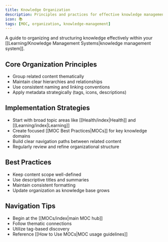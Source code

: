 ```yaml
---
title: Knowledge Organization
description: Principles and practices for effective knowledge management
icon: 📚
tags: [MOC, organization, knowledge-management]
---
```


A guide to organizing and structuring knowledge effectively within your [[Learning/Knowledge Management Systems|knowledge management system]].

## Core Organization Principles
- Group related content thematically
- Maintain clear hierarchies and relationships
- Use consistent naming and linking conventions
- Apply metadata strategically (tags, icons, descriptions)

## Implementation Strategies
- Start with broad topic areas like [[Health/index|Health]] and [[Learning/index|Learning]]
- Create focused [[MOC Best Practices|MOCs]] for key knowledge domains
- Build clear navigation paths between related content
- Regularly review and refine organizational structure

## Best Practices
- Keep content scope well-defined
- Use descriptive titles and summaries
- Maintain consistent formatting
- Update organization as knowledge base grows

## Navigation Tips
- Begin at the [[MOCs/index|main MOC hub]]
- Follow thematic connections
- Utilize tag-based discovery
- Reference [[How to Use MOCs|MOC usage guidelines]]
